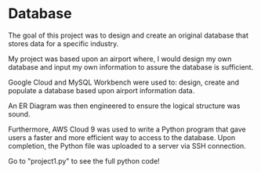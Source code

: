 # Database
The goal of this project was to design and create an original database that stores data for a specific industry.

My project was based upon an airport where, I would design my own database and input my own information to assure the database is sufficient.

Google Cloud and MySQL Workbench were used to: design, create and populate a database based upon airport information data.

An ER Diagram was then engineered to ensure the logical structure was sound. 

Furthermore, AWS Cloud 9 was used to write a Python program that gave users a faster and more efficient way to access to the database.
Upon completion, the Python file was uploaded to a server via SSH connection.

Go to "project1.py" to see the full python code!
